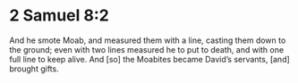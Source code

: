 # 2 Samuel 8:2

And he smote Moab, and measured them with a line, casting them down to the ground; even with two lines measured he to put to death, and with one full line to keep alive. And [so] the Moabites became David’s servants, [and] brought gifts.